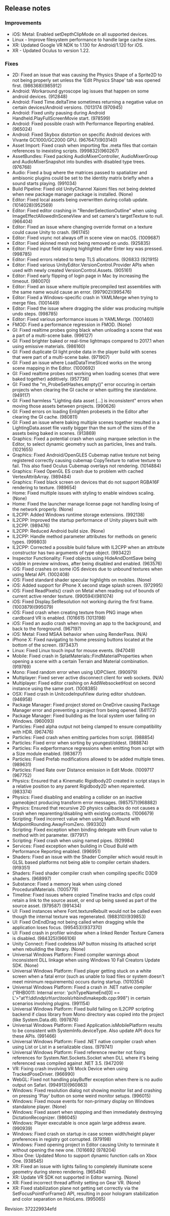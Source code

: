 ## Release notes

### Improvements

-   iOS: Metal: Enabled setDepthClipMode on all supported devices.
-   Linux - Improve filesystem performance to handle large cache sizes.
-   XR: Updated Google VR NDK to 1.130 for Android/1.120 for iOS.
-   XR - Updated Oculus to version 1.22.

### Fixes

-   2D: Fixed an issue that was causing the Physics Shape of a Sprite2D to not being properly set unless the \'Edit Physics Shape\' tab was opened first. (986368)(985912)
-   Android: Workaround gyroscope lag issues that happen on some android devices. (912848)
-   Android: Fixed Time.deltaTime sometimes returning a negative value on certain devices/Android versions. (1013174 (970945)
-   Android: Fixed unity pausing during Android Handheld.PlayFullScreenMovie start. (978599)
-   Android: Fixed possible crash with Performance Reporting enabled. (965024)
-   Android: Fixed Skybox distortion on specific Android devices with Vivante GC1000/GC2000 GPU. (967647)(903140)
-   Asset Import: Fixed crash when importing fbx .meta files that contain references to inexisting scripts. (999832)(960267)
-   AssetBundles: Fixed packing AudioMixerController, AudioMixerGroup and AudioMixerSnapshot into bundles with disabled type trees. (976768)
-   Audio: Fixed a bug where the matrices passed to spatializer and ambisonic plugins could be set to the identity matrix briefly when a sound starts playing. (991034)
-   Build Pipeline: Fixed old UnityChannel Xaiomi files not being deleted when new package manager package is installed. (None)
-   Editor: Fixed local assets being overwritten during collab update. (1014028)(952569)
-   Editor: Fixed editor crashing in \"RenderSelectionOutline\" when using ImageEffectAllowedInSceneView and set camera\'s targetTexture to null. (966404)
-   Editor: Fixed an issue where changing override format on a texture could cause Unity to crash. (961745)
-   Editor: Fixed vsync not always off in scene view on macOS. (1009687)
-   Editor: Fixed skinned mesh not being removed on undo. (925835)
-   Editor: Fixed input field staying highlighted after Enter key was pressed. (998785)
-   Editor: Fixed errors related to temp TLS allocations. (926833 (921915)
-   Editor: Fixed various UnityEditor.VersionControl.Provider APIs when used with newly created VersionControl.Assets. (905161)
-   Editor: Fixed early flipping of login page in Mac by increasing the timeout. (980070)
-   Editor: Fixed an issue where multiple precompiled test assemblies with the same name would cause an error. (997902)(995476)
-   Editor: Fixed a Windows-specific crash in YAMLMerge when trying to merge files. (1001449)
-   Editor: Fixed the issue where dragging the slider was producing multiple undo steps. (998785)
-   Editor: Fixed various performance issues in YAMLMerge. (1001460)
-   FMOD: Fixed a performance regression in FMOD. (None)
-   GI: Fixed realtime probes going black when unloading a scene that was a part of a multi-scene bake. (996127)
-   GI: Fixed brighter baked or real-time lightmaps compared to 2017.1 when using emissive materials. (986160)
-   GI: Fixed duplicate GI light probe data in the player build with scenes that were part of a multi-scene bake. (971907)
-   GI: Fixed an issue where LoadDataTimeSliced works on the wrong scene mapping in the Editor. (1000692)
-   GI: Fixed realtime probes not working when loading scenes (that were baked together) additively. (957736)
-   GI: Fixed the \"m_ProbeSetHashes.empty()\" error occuring in certain projects when clearing the GI cache or when quitting the standalone. (949117)
-   GI: Fixed harmless \"Lighting data asset \[\...\] is inconsistent\" errors when moving those assets between projects. (990626)
-   GI: Fixed errors on loading Enlighten probesets in the Editor after clearing the GI cache. (980811)
-   GI: Fixed an issue where baking multiple scenes together resulted in a LightingData.asset file vastly bigger than the sum of the sizes of the assets being baked in scenes. (913869)
-   Graphics: Fixed a potential crash when using marquee selection in the Editor, to select dynamic geometry such as particles, lines and trails. (1021655)
-   Graphics: Fixed Android/OpenGLES Cubemap native texture not being registered correctly causing cubemap CopyTexture to native texture to fail. This also fixed Oculus Cubemap overlays not rendering. (1014884)
-   Graphics: Fixed OpenGL ES crash due to problem with cached VertexAttribArray. (989484)
-   Graphics: Fixed black screen on devices that do not support RGBA16F rendering to texture. (989654)
-   Home: Fixed multiple issues with styling to enable windows scaling. (None)
-   Home: Fixed the launcher manage license page not handling losing of the network properly. (None)
-   IL2CPP: Added Windows runtime storage extensions. (992138)
-   IL2CPP: Improved the startup performance of Unity players built with IL2CPP. (989476)
-   IL2CPP: Reduced Android build size. (None)
-   IL2CPP: Handle method parameter attributes for methods on generic types. (999803)
-   IL2CPP: Corrected a possible build failure with IL2CPP when an attribute constructor has two arguments of type object. (993422)
-   Inspector Functionality: Fixed objects using HideAndDontSave being visible in preview windows, after being disabled and enabled. (963576)
-   iOS: Fixed crashes on some iOS devices due to unbound textures when using Metal API. (1002408)
-   iOS: Fixed standard shader specular highlights on mobiles. (None)
-   iOS: Added support for iPhone X second stage splash screen. (972995)
-   iOS: Fixed ReadPixels() crash on Metal when reading out of bounds of current active render texture. (990594)(981074)
-   iOS: Fixed Display.SetResolution not working during the first frame. (1003879)(995079)
-   iOS: Fixed crash when creating texture from PNG image when cardboard VR is enabled. (1016615 (1013198)
-   iOS: Fixed an audio crash when moving an app to the background, and back to the foreground. (967197)
-   iOS: Metal: Fixed MSAA behavior when using RenderPass. (N/A)
-   iPhone X: Fixed navigating to home pressing buttons located at the bottom of the screen. (973437)
-   Linux: Fixed Linux touch input for mouse events. (947049)
-   Mobile: Fixed crash in SplatMaterials::FindMaterialProperties when opening a scene with a certain Terrain and Material combination. (919769)
-   Mono: Fixed random error when using UDPClient. (990979)
-   Multiplayer: Fixed server active disconnect client for web sockets. (N/A)
-   Multiplayer: Fixed editor crashing on AddWebsocketHost on second instance using the same port. (1008385)
-   OSX: Fixed crash in UnitcodeInputView during editor shutdown. (946958)
-   Package Manager: Fixed project stored on OneDrive causing Package Manager error and preventing a project from being opened. (841172)
-   Package Manager: Fixed building as the local system user failing on Windows. (960093)
-   Particles: Fixed alpha output not being clamped to ensure compatibility with HDR. (967476)
-   Particles: Fixed crash when emitting particles from script. (988854)
-   Particles: Fixed error when sorting by youngest/oldest. (988874)
-   Particles: Fix edperformance regressions when emitting from script with a Size module enabled. (983677)
-   Particles: Fixed Prefab modifications allowed to be added multiple times. (989631)
-   Particles: Fixed Rate over Distance emission in Edit Mode. (1009717 (967752)
-   Physics: Ensured that a Kinematic Rigidbody2D created in script stays in a relative position to any parent Rigidbody2D when reparented. (983374)
-   Physics: Fixed disabling and enabling a collider on an inactive gameobject producing transform error messages. (985757)(968882)
-   Physics: Ensured that recursive 2D physics callbacks do not causes a crash when reparenting/disabling with existing contacts. (1006679)
-   Scripting: Fixed incorrect value when using Math.Round with MidpointRounding.AwayFromZero. (993302)
-   Scripting: Fixed exception when binding delegate with Enum value to method with int parameter. (977917)
-   Scripting: Fixed crash when using named pipes. (929984)
-   Services: Fixed exception when building in Cloud Build with Performance Reporting enabled. (996951)
-   Shaders: Fixed an issue with the Shader Compiler which would result in GLSL based platforms not being able to compiler certain shaders. (919351)
-   Shaders: Fixed shader compiler crash when compiling specific D3D9 shaders. (968997)
-   Substance: Fixed a memory leak when using cloned ProceduralMaterials. (1005779)
-   Timeline: Fixed issues where copied Timeline tracks and clips could retain a link to the source asset, or end up being saved as part of the source asset. (979587) (991434)
-   UI: Fixed instances where Font.textureRebuilt would not be called even though the internal texture was regenerated. (988310)(939853)
-   UI: Fixed OnEndDrag not being called when dragging while the application loses focus. (995453)(937370)
-   UI: Fixed crash in profiler window when a linked Render Texture Camera is disabled. (984325)(966106)
-   Unity Connect: Fixed codeless IAP button missing its attached script when rebuilding the library. (None)
-   Universal Windows Platform: Fixed compiler warnings about inconsistent DLL linkage when using Windows 10 Fall Creators Update SDK. (None)
-   Universal Windows Platform: Fixed player getting stuck on a white screen when a fatal error (such as unable to load files or system doesn\'t meet minimum requirements) occurs during startup. (1010354)
-   Universal Windows Platform: Fixed a crash in .NET native compiler (\"RHB0011: Internal error: \'pchTypeNameEnd\[0\] == L\'\>\"at\'f:\\dd\\ndp\\rh\\src\\tools\\rhbind\\makepdb.cpp:998\") in certain scenarios involving plugins. (991154)
-   Universal Windows Platform: Fixed build failing on IL2CPP scripting backend if class library from Mono directory was copied into the project (like System.Data.dll). (997876)
-   Universal Windows Platform: Fixed Application.isMobilePlatform results to be consistent with SystemInfo.deviceType. Also update API docs for these APIs. (991466)
-   Universal Windows Platform: Fixed .NET native compiler crash when using List or List in a serializable class. (979741)
-   Universal Windows Platform: Fixed reference rewriter not fixing references for System.Net.Sockets.Socket when DLL where it\'s being referenced was compiled against .NET 3.5. (947209)
-   VR: Fixing crash involving VR Mock Device when using TrackedPoseDriver. (966990)
-   WebGL: Fixed not handling playBuffer exception when there is no audio output on Safari. (994913)(960863)
-   Windows: Fixed resolution dialog not showing monitor list and crashing on pressing \'Play\' button on some weird monitor setups. (996015)
-   Windows: Fixed mouse events for non-primary display on Windows standalone player. (None)
-   Windows: Fixed assert when stopping and then immediately destroying DictationRecognizer. (986045)
-   Windows: Player executable is once again large address aware. (990939)
-   Windows: Fixed crash on startup in case screen width/height player preferences in registry got corrupted. (979198)
-   Windows: Fixed opening project in Editor causing Unity to terminate it without opening the new one. (1016692 (978204)
-   Xbox One: Updated Mono to support dynamic function calls on Xbox One. (938545)
-   XR: Fixed an issue with lights failing to completely illuminate scene geometry during stereo rendering. (965494)
-   XR: Update VR SDK not supported in Editor warning. (None)
-   XR: Fixed incorrect thread affinity setting on Gear VR. (None)
-   XR: Fixed stabilization plane not getting set correctly via the SetFocusPointForFrame() API, resulting in poor hologram stabilization and color separation on HoloLens. (995065)

Revision: 372229934efd
